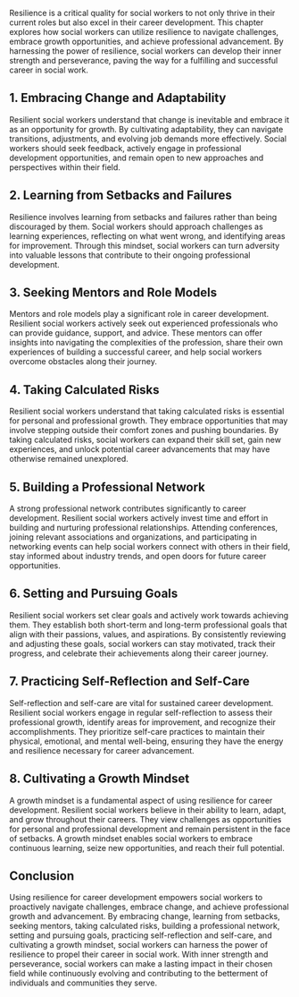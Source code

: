 
Resilience is a critical quality for social workers to not only thrive in their current roles but also excel in their career development. This chapter explores how social workers can utilize resilience to navigate challenges, embrace growth opportunities, and achieve professional advancement. By harnessing the power of resilience, social workers can develop their inner strength and perseverance, paving the way for a fulfilling and successful career in social work.

## 1\. Embracing Change and Adaptability

Resilient social workers understand that change is inevitable and embrace it as an opportunity for growth. By cultivating adaptability, they can navigate transitions, adjustments, and evolving job demands more effectively. Social workers should seek feedback, actively engage in professional development opportunities, and remain open to new approaches and perspectives within their field.

## 2\. Learning from Setbacks and Failures

Resilience involves learning from setbacks and failures rather than being discouraged by them. Social workers should approach challenges as learning experiences, reflecting on what went wrong, and identifying areas for improvement. Through this mindset, social workers can turn adversity into valuable lessons that contribute to their ongoing professional development.

## 3\. Seeking Mentors and Role Models

Mentors and role models play a significant role in career development. Resilient social workers actively seek out experienced professionals who can provide guidance, support, and advice. These mentors can offer insights into navigating the complexities of the profession, share their own experiences of building a successful career, and help social workers overcome obstacles along their journey.

## 4\. Taking Calculated Risks

Resilient social workers understand that taking calculated risks is essential for personal and professional growth. They embrace opportunities that may involve stepping outside their comfort zones and pushing boundaries. By taking calculated risks, social workers can expand their skill set, gain new experiences, and unlock potential career advancements that may have otherwise remained unexplored.

## 5\. Building a Professional Network

A strong professional network contributes significantly to career development. Resilient social workers actively invest time and effort in building and nurturing professional relationships. Attending conferences, joining relevant associations and organizations, and participating in networking events can help social workers connect with others in their field, stay informed about industry trends, and open doors for future career opportunities.

## 6\. Setting and Pursuing Goals

Resilient social workers set clear goals and actively work towards achieving them. They establish both short-term and long-term professional goals that align with their passions, values, and aspirations. By consistently reviewing and adjusting these goals, social workers can stay motivated, track their progress, and celebrate their achievements along their career journey.

## 7\. Practicing Self-Reflection and Self-Care

Self-reflection and self-care are vital for sustained career development. Resilient social workers engage in regular self-reflection to assess their professional growth, identify areas for improvement, and recognize their accomplishments. They prioritize self-care practices to maintain their physical, emotional, and mental well-being, ensuring they have the energy and resilience necessary for career advancement.

## 8\. Cultivating a Growth Mindset

A growth mindset is a fundamental aspect of using resilience for career development. Resilient social workers believe in their ability to learn, adapt, and grow throughout their careers. They view challenges as opportunities for personal and professional development and remain persistent in the face of setbacks. A growth mindset enables social workers to embrace continuous learning, seize new opportunities, and reach their full potential.

## Conclusion

Using resilience for career development empowers social workers to proactively navigate challenges, embrace change, and achieve professional growth and advancement. By embracing change, learning from setbacks, seeking mentors, taking calculated risks, building a professional network, setting and pursuing goals, practicing self-reflection and self-care, and cultivating a growth mindset, social workers can harness the power of resilience to propel their career in social work. With inner strength and perseverance, social workers can make a lasting impact in their chosen field while continuously evolving and contributing to the betterment of individuals and communities they serve.
